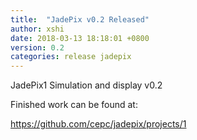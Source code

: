 ```yaml
---
title:  "JadePix v0.2 Released"
author: xshi 
date: 2018-03-13 18:18:01 +0800
version: 0.2 
categories: release jadepix 
---
```


JadePix1 Simulation and display v0.2

Finished work can be found at:

https://github.com/cepc/jadepix/projects/1


